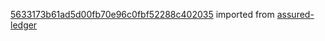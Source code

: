 [5633173b61ad5d00fb70e96c0fbf52288c402035](https://github.com/insolar/assured-ledger/commit/5633173b61ad5d00fb70e96c0fbf52288c402035) imported from [assured-ledger](https://github.com/insolar/assured-ledger)
